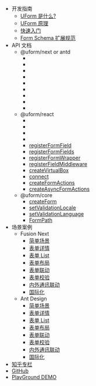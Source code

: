- 开发指南
   - [UForm 是什么?](./Tutorials/UForm是什么.md)
   - [UForm 原理](./Tutorials/UForm原理.md)
   - [快速入门](./Tutorials/快速入门.md)
   - [Form Schema 扩展规范](./Tutorials/FormSchema扩展规范.md)
- API 文档
   - @uform/next or antd
     - [<SchemaForm/>](./API/SchemaForm.md)
     - [<FormButtonGroup/>](./API/FormButtonGroup.md)
     - [<Submit/>](./API/Submit.md)
     - [<Reset/>](./API/Reset.md)
     - [<FormLayout/>](./API/FormLayout.md)
     - [<FormCard/>](./API/FormCard.md)
     - [<FormBlock/>](./API/FormBlock.md)
     - [<FormItemGrid/>](./API/FormItemGrid.md)
     - [<FormSlot/>](./API/FormSlot.md)
   - @uform/react
     - [<SchemaForm/>](./API/SchemaForm_React.md)
     - [<Field/>](./API/Field_React.md)
     - [<FormProvider/>](./API/FormProvider.md)
     - [<FormConsumer/>](./API/FormConsumer.md)
     - [registerFormField](./API/registerFormField.md)
     - [registerFormFields](./API/registerFormFields.md)
     - [registerFormWrapper](./API/registerFormWrapper.md)
     - [registerFieldMiddleware](./API/registerFieldMiddleware.md)
     - [createVirtualBox](./API/createVirtualBox.md)
     - [connect](./API/connect.md)
     - [createFormActions](./API/createFormActions.md)
     - [createAsyncFormActions](./API/createAsyncFormActions.md)
   - @uform/core
     - [createForm](./API/createForm.md)
     - [setValidationLocale](./API/setValidationLocale.md)
     - [setValidationLanguage](./API/setValidationLanguage.md)
     - [FormPath](./API/FormPath.md)
- 场景案例
  - Fusion Next
     - [简单场景](./Examples/next/Sample.md)
     - [表单详情](./Examples/next/Detail.md)
     - [表单 List](./Examples/next/List.md)
     - [表单布局](./Examples/next/Layout.md)
     - [表单联动](./Examples/next/Relations.md)
     - [表单校验](./Examples/next/Validation.md)
     - [内外通讯联动](./Examples/next/Actions.md)
     - [国际化](./Examples/next/International.md)
  - Ant Design
     - [简单场景](./Examples/antd/Sample.md)
     - [表单详情](./Examples/antd/Detail.md)
     - [表单 List](./Examples/antd/List.md)
     - [表单布局](./Examples/antd/Layout.md)
     - [表单联动](./Examples/antd/Relations.md)
     - [表单校验](./Examples/antd/Validation.md)
     - [内外通讯联动](./Examples/antd/Actions.md)
     - [国际化](./Examples/antd/International.md)
- [知乎专栏](https://zhuanlan.zhihu.com/uform)
- [GitHub](https://github.com/alibaba/uform)
- [PlayGround DEMO](../packages/builder/src/demo/index-1-x.js)
